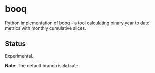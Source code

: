 # booq

Python implementation of booq - a tool calculating binary year to date metrics with monthly cumulative slices.

## Status

Experimental.

**Note**: The default branch is `default`.
